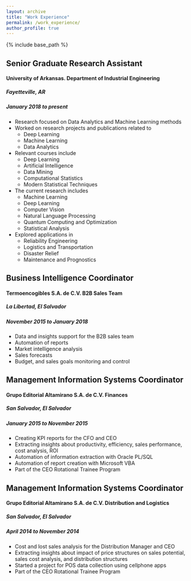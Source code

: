 ```yaml
---
layout: archive
title: "Work Experience"
permalink: /work_experience/
author_profile: true
---
```


{% include base_path %}
<!--
{% for post in site.education reversed %}
  {% include archive-single.html %}
{% endfor %} -->

## Senior Graduate Research Assistant
#### University of Arkansas. Department of Industrial Engineering 
##### Fayetteville, AR
##### January 2018 to present

- Research focused on Data Analytics and Machine Learning methods
- Worked on research projects and publications related to 
	- Deep Learning
	- Machine Learning
	- Data Analytics
- Relevant courses include 
	- Deep Learning
	- Artificial Intelligence
	- Data Mining
	- Computational Statistics
	- Modern Statistical Techniques
- The current research includes
	- Machine Learning
	- Deep Learning
	- Computer Vision
	- Natural Language Processing
	- Quantum Computing and Optimization
	- Statistical Analysis
- Explored applications in 
	- Reliability Engineering
	- Logistics and Transportation
	- Disaster Relief
	- Maintenance and Prognostics	

## Business Intelligence Coordinator
#### Termoencogibles S.A. de C.V. B2B Sales Team
##### La Libertad, El Salvador
##### November 2015 to January 2018

- Data and insights support for the B2B sales team
- Automation of reports
- Market intelligence analysis
- Sales forecasts
- Budget, and sales goals monitoring and control

## Management Information Systems Coordinator
#### Grupo Editorial Altamirano S.A. de C.V. Finances
##### San Salvador, El Salvador
##### January 2015 to November 2015

- Creating KPI reports for the CFO and CEO 
- Extracting insights about productivity, efficiency, sales performance, cost analysis, ROI
- Automation of information extraction with Oracle PL/SQL
- Automation of report creation with Microsoft VBA
- Part of the CEO Rotational Trainee Program

## Management Information Systems Coordinator
#### Grupo Editorial Altamirano S.A. de C.V. Distribution and Logistics
##### San Salvador, El Salvador
##### April 2014 to November 2014

- Cost and lost sales analysis for the Distribution Manager and CEO
- Extracting insights about impact of price structures on sales potential, sales cost analysis, and distribution structures
- Started a project for POS data collection using cellphone apps
- Part of the CEO Rotational Trainee Program